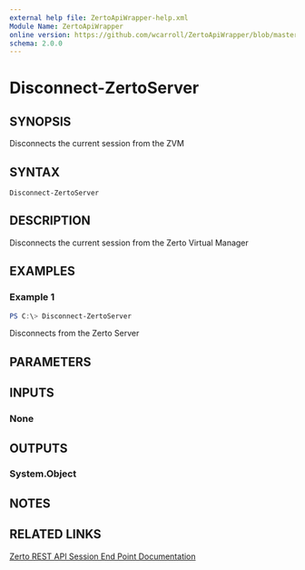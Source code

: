 ```yaml
---
external help file: ZertoApiWrapper-help.xml
Module Name: ZertoApiWrapper
online version: https://github.com/wcarroll/ZertoApiWrapper/blob/master/docs/Disconnect-ZertoServer.md
schema: 2.0.0
---
```


# Disconnect-ZertoServer

## SYNOPSIS
Disconnects the current session from the ZVM

## SYNTAX

```
Disconnect-ZertoServer
```

## DESCRIPTION
Disconnects the current session from the Zerto Virtual Manager

## EXAMPLES

### Example 1
```powershell
PS C:\> Disconnect-ZertoServer
```

Disconnects from the Zerto Server

## PARAMETERS

## INPUTS

### None
## OUTPUTS

### System.Object
## NOTES

## RELATED LINKS
[Zerto REST API Session End Point Documentation](http://s3.amazonaws.com/zertodownload_docs/Latest/Zerto%20Virtual%20Replication%20Zerto%20Virtual%20Manager%20%28ZVM%29%20-%20vSphere%20Online%20Help/index.html#page/RestfulAPIs%2FStatusAPIs.5.068.html%23)
